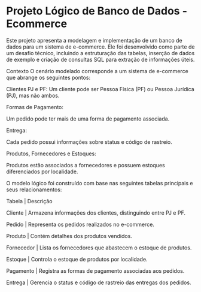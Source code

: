 # Projeto Lógico de Banco de Dados - Ecommerce

Este projeto apresenta a modelagem e implementação de um banco de dados para um sistema de e-commerce. Ele foi desenvolvido como parte de um desafio técnico, incluindo a estruturação das tabelas, inserção de dados de exemplo e criação de consultas SQL para extração de informações úteis.

Contexto
O cenário modelado corresponde a um sistema de e-commerce que abrange os seguintes pontos:

Clientes PJ e PF:
Um cliente pode ser Pessoa Física (PF) ou Pessoa Jurídica (PJ), mas não ambos.

Formas de Pagamento:

Um pedido pode ter mais de uma forma de pagamento associada.

Entrega:

Cada pedido possui informações sobre status e código de rastreio.

Produtos, Fornecedores e Estoques:

Produtos estão associados a fornecedores e possuem estoques diferenciados por localidade.

O modelo lógico foi construído com base nas seguintes tabelas principais e seus relacionamentos:

Tabela |	Descrição

Cliente	| Armazena informações dos clientes, distinguindo entre PJ e PF.

Pedido |	Representa os pedidos realizados no e-commerce.

Produto |	Contém detalhes dos produtos vendidos.

Fornecedor |	Lista os fornecedores que abastecem o estoque de produtos.

Estoque |	Controla o estoque de produtos por localidade.

Pagamento |	Registra as formas de pagamento associadas aos pedidos.

Entrega	| Gerencia o status e código de rastreio das entregas dos pedidos.
